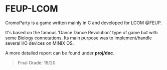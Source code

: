 # FEUP-LCOM

CromoParty is a game written mainly in C and developed for LCOM @FEUP.

It's based on the famous 'Dance Dance Revolution' type of game but with some Biology connotations.
Its main purpose was to implement/handle several I/O devices on MINIX OS.

A more detailed report can be found under **proj/doc**.

> Final Grade: 19/20
